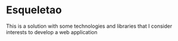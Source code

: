 # Esqueletao
This is a solution with some technologies and libraries that I consider interests to develop a web application
